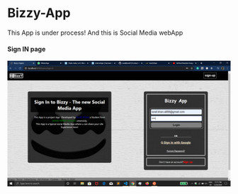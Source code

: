 # Bizzy-App

This App is under process!
And this is  Social Media webApp

<h4>Sign IN page </h4>

![](gitimages/signin.png)
